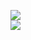 [![](https://img.shields.io/badge/Made%20With-Github%20Spray-lightgrey.svg?style=for-the-badge&logo=github)](https://github.com/Annihil/github-spray#7655)  
[![](https://i.imgur.com/2DrTn0Z.gif)](https://github.com/Annihil/github-spray)